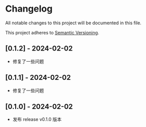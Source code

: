 # Changelog

All notable changes to this project will be documented in this file.

This project adheres to [Semantic Versioning](https://semver.org).

<!--
Note: In this file, do not use the hard wrap in the middle of a sentence for compatibility with GitHub comment style markdown rendering.
-->

## [0.1.2] - 2024-02-02

- 修复了一些问题

## [0.1.1] - 2024-02-02

- 修复了一些问题

## [0.1.0] - 2024-02-02

- 发布 release v0.1.0 版本
